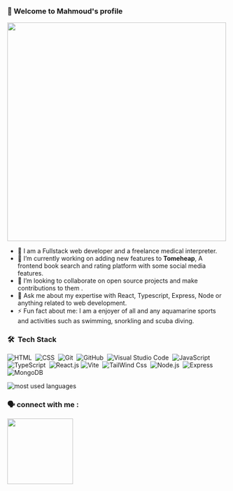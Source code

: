### 👋 Welcome to Mahmoud's profile 


<img width="500"  src="https://media.tenor.com/2uyENRmiUt0AAAAC/coding.gif">


- 🏢 I am a Fullstack web developer and a freelance medical interpreter.<br>
- 🔭 I’m currently working on adding new features to <strong>Tomeheap</strong>, A frontend book search and rating platform with some 
  social media features.<br>
- 👯 I’m looking to collaborate on open source projects and make contributions to them .<br>
- 💬 Ask me about my expertise with React, Typescript, Express, Node or anything related to web development. <br>
- ⚡ Fun fact about me: I am a enjoyer of all and any aquamarine sports and activities such as swimming, snorkling and scuba diving.<br>



 ### 🛠 &nbsp;Tech Stack 

![HTML](https://img.shields.io/badge/-HTML-05122A?style=flat&logo=HTML5)&nbsp;
![CSS](https://img.shields.io/badge/-CSS-05122A?style=flat&logo=CSS3&logoColor=1572B6)&nbsp;
![Git](https://img.shields.io/badge/-Git-05122A?style=flat&logo=git)&nbsp;
![GitHub](https://img.shields.io/badge/-GitHub-05122A?style=flat&logo=github)&nbsp;
![Visual Studio Code](https://img.shields.io/badge/-Visual%20Studio%20Code-05122A?style=flat&logo=visual-studio-code&logoColor=007ACC)&nbsp;
![JavaScript](https://img.shields.io/badge/-JavaScript-05122A?style=flat&logo=javascript)&nbsp;
![TypeScript](https://img.shields.io/badge/-TypeScript-05122A?style=flat&logo=typescript&logoColor=1572B6)&nbsp;
![React.js](https://img.shields.io/badge/-React-05122A?style=flat&logo=react)
![Vite](https://img.shields.io/badge/-Vite%20-05122A?style=flat&logo=vite)&nbsp;
![TailWind Css](https://img.shields.io/badge/-Tailwind_Css-05122A?style=flat&logo=tailwindcss)&nbsp;
![Node.js](https://img.shields.io/badge/-Node.js-05122A?style=flat&logo=node.js&logoColor=339933)&nbsp;
![Express](https://img.shields.io/badge/-Express-05122A?style=flat&logo=express)&nbsp;
![MongoDB](https://img.shields.io/badge/-MongoDB-05122A?style=flat&logo=MongoDB)&nbsp;



 
<img src="https://github-readme-stats.vercel.app/api/top-langs?username=Barghout22&show_icons=true&locale=en&layout=compact&theme=radical" alt="most used languages" />

### 🗣 connect with me :

<a href="https://linkedin.com/in/mahmoud-barghout" target="_blank"><img width="150" height="150" src="https://github.com/Barghout22/Barghout22/assets/47503525/2f80fc60-028f-4286-b6e2-ebb86c27bafa"/></a>

